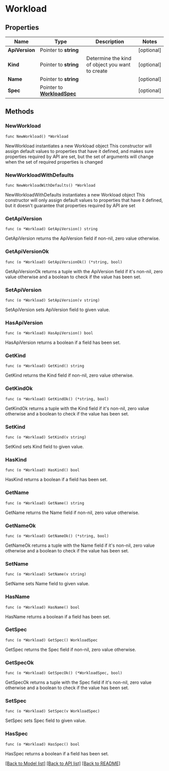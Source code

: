 # Workload

## Properties

Name | Type | Description | Notes
------------ | ------------- | ------------- | -------------
**ApiVersion** | Pointer to **string** |  | [optional] 
**Kind** | Pointer to **string** | Determine the kind of object you want to create | [optional] 
**Name** | Pointer to **string** |  | [optional] 
**Spec** | Pointer to [**WorkloadSpec**](WorkloadSpec.md) |  | [optional] 

## Methods

### NewWorkload

`func NewWorkload() *Workload`

NewWorkload instantiates a new Workload object
This constructor will assign default values to properties that have it defined,
and makes sure properties required by API are set, but the set of arguments
will change when the set of required properties is changed

### NewWorkloadWithDefaults

`func NewWorkloadWithDefaults() *Workload`

NewWorkloadWithDefaults instantiates a new Workload object
This constructor will only assign default values to properties that have it defined,
but it doesn't guarantee that properties required by API are set

### GetApiVersion

`func (o *Workload) GetApiVersion() string`

GetApiVersion returns the ApiVersion field if non-nil, zero value otherwise.

### GetApiVersionOk

`func (o *Workload) GetApiVersionOk() (*string, bool)`

GetApiVersionOk returns a tuple with the ApiVersion field if it's non-nil, zero value otherwise
and a boolean to check if the value has been set.

### SetApiVersion

`func (o *Workload) SetApiVersion(v string)`

SetApiVersion sets ApiVersion field to given value.

### HasApiVersion

`func (o *Workload) HasApiVersion() bool`

HasApiVersion returns a boolean if a field has been set.

### GetKind

`func (o *Workload) GetKind() string`

GetKind returns the Kind field if non-nil, zero value otherwise.

### GetKindOk

`func (o *Workload) GetKindOk() (*string, bool)`

GetKindOk returns a tuple with the Kind field if it's non-nil, zero value otherwise
and a boolean to check if the value has been set.

### SetKind

`func (o *Workload) SetKind(v string)`

SetKind sets Kind field to given value.

### HasKind

`func (o *Workload) HasKind() bool`

HasKind returns a boolean if a field has been set.

### GetName

`func (o *Workload) GetName() string`

GetName returns the Name field if non-nil, zero value otherwise.

### GetNameOk

`func (o *Workload) GetNameOk() (*string, bool)`

GetNameOk returns a tuple with the Name field if it's non-nil, zero value otherwise
and a boolean to check if the value has been set.

### SetName

`func (o *Workload) SetName(v string)`

SetName sets Name field to given value.

### HasName

`func (o *Workload) HasName() bool`

HasName returns a boolean if a field has been set.

### GetSpec

`func (o *Workload) GetSpec() WorkloadSpec`

GetSpec returns the Spec field if non-nil, zero value otherwise.

### GetSpecOk

`func (o *Workload) GetSpecOk() (*WorkloadSpec, bool)`

GetSpecOk returns a tuple with the Spec field if it's non-nil, zero value otherwise
and a boolean to check if the value has been set.

### SetSpec

`func (o *Workload) SetSpec(v WorkloadSpec)`

SetSpec sets Spec field to given value.

### HasSpec

`func (o *Workload) HasSpec() bool`

HasSpec returns a boolean if a field has been set.


[[Back to Model list]](../README.md#documentation-for-models) [[Back to API list]](../README.md#documentation-for-api-endpoints) [[Back to README]](../README.md)


